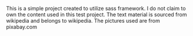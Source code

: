 This is a simple project created to utilize sass framework.
I do not claim to own the content used in this test project. 
The text material is sourced from wikipedia and belongs to wikipedia.
The pictures used are from pixabay.com